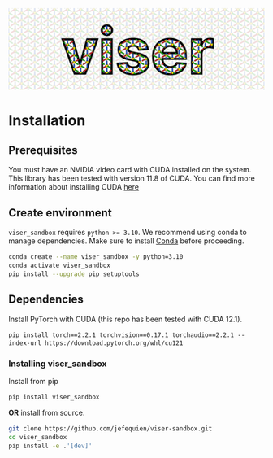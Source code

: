 ![viser_sandbox](docs/viser_logo.svg)

# Installation

## Prerequisites

You must have an NVIDIA video card with CUDA installed on the system. This library has been tested with version 11.8 of CUDA. You can find more information about installing CUDA [here](https://docs.nvidia.com/cuda/cuda-quick-start-guide/index.html)

## Create environment

`viser_sandbox` requires `python >= 3.10`. We recommend using conda to manage dependencies. Make sure to install [Conda](https://docs.conda.io/miniconda.html) before proceeding.

```bash
conda create --name viser_sandbox -y python=3.10
conda activate viser_sandbox
pip install --upgrade pip setuptools
```

## Dependencies

Install PyTorch with CUDA (this repo has been tested with CUDA 12.1).
```
pip install torch==2.2.1 torchvision==0.17.1 torchaudio==2.2.1 --index-url https://download.pytorch.org/whl/cu121
```


### Installing viser_sandbox

Install from pip

```bash
pip install viser_sandbox
```

**OR** install from source.

```bash
git clone https://github.com/jefequien/viser-sandbox.git
cd viser_sandbox
pip install -e .'[dev]'
```

